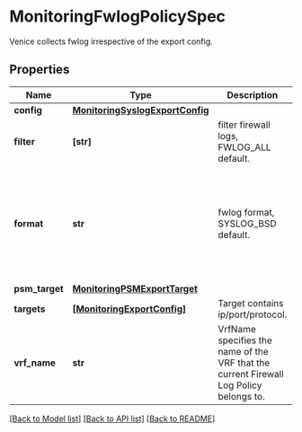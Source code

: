 # MonitoringFwlogPolicySpec

Venice collects fwlog irrespective of the export config.
## Properties
Name | Type | Description | Notes
------------ | ------------- | ------------- | -------------
**config** | [**MonitoringSyslogExportConfig**](MonitoringSyslogExportConfig.md) |  | [optional] 
**filter** | **[str]** | filter firewall logs, FWLOG_ALL default. | [optional] 
**format** | **str** | fwlog format, SYSLOG_BSD default. | [optional]  if omitted the server will use the default value of "syslog-bsd"
**psm_target** | [**MonitoringPSMExportTarget**](MonitoringPSMExportTarget.md) |  | [optional] 
**targets** | [**[MonitoringExportConfig]**](MonitoringExportConfig.md) | Target contains ip/port/protocol. | [optional] 
**vrf_name** | **str** | VrfName specifies the name of the VRF that the current Firewall Log Policy belongs to. | [optional] 

[[Back to Model list]](../README.md#documentation-for-models) [[Back to API list]](../README.md#documentation-for-api-endpoints) [[Back to README]](../README.md)


